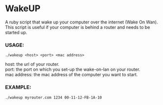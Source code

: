 WakeUP
======

A ruby script that wake up your computer over the internet (Wake On Wan).  
This script is useful if your computer is behind a router and needs to be started up.

### USAGE:

`./wakeup <host> <port> <mac address>`

host: the url of your router.  
port: the port on which you set-up the wake-on-lan on your router.  
mac address: the mac address of the computer you want to start.  

### EXAMPLE:

`./wakeup myrouter.com 1234 00-11-12-FB-1A-10`